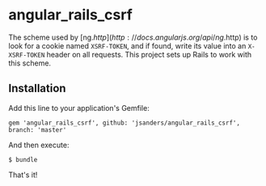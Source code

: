 # angular_rails_csrf

The scheme used by [ng.$http](http://docs.angularjs.org/api/ng.$http) is to look for a cookie named `XSRF-TOKEN`, and if found, write its value into an `X-XSRF-TOKEN` header on all requests. This project sets up Rails to work with this scheme.

## Installation

Add this line to your application's Gemfile:

    gem 'angular_rails_csrf', github: 'jsanders/angular_rails_csrf', branch: 'master'

And then execute:

    $ bundle

That's it!
